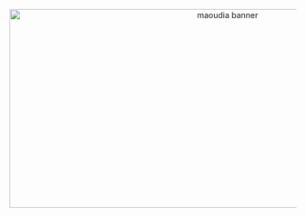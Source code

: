 <p align="center">
     <a href="https://www.maoudia.com/about/">
          <img src="https://www.maoudia.com/images/banners/banner-700x350.webp" alt="maoudia banner" width=750" height="350">
     </a>                                                                                                                    
</p>
